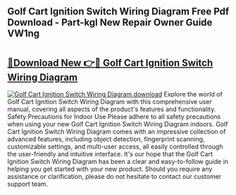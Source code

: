 ## Golf Cart Ignition Switch Wiring Diagram Free Pdf Download - Part-kgl New Repair Owner Guide VW1ng

# <h2><a href="http://dfmrco.blite.top/?on=Golf+Cart+Ignition+Switch+Wiring+Diagram">🔗Download New 👉🔴 Golf Cart Ignition Switch Wiring Diagram</a></h2>

[![Golf Cart Ignition Switch Wiring Diagram download](https://i.imgur.com/lujVjoI.png)](http://dfmrco.blite.top/?on=Golf+Cart+Ignition+Switch+Wiring+Diagram)
Explore the world of Golf Cart Ignition Switch Wiring Diagram with this comprehensive user manual, covering all aspects of the product's features and functionality. Safety Precautions for Indoor Use Please adhere to all safety precautions when using your new Golf Cart Ignition Switch Wiring Diagram indoors. Golf Cart Ignition Switch Wiring Diagram comes with an impressive collection of advanced features, including object detection, fingerprint scanning, customizable settings, and multi-user access, all easily controlled through the user-friendly and intuitive interface. It's our hope that the Golf Cart Ignition Switch Wiring Diagram has been a clear and easy-to-follow guide in helping you get started with your new product. Should you require any assistance or clarification, please do not hesitate to contact our customer support team.
